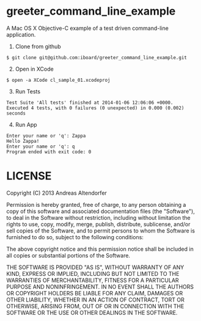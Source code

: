 greeter_command_line_example
============================

A Mac OS X Objective-C example of a test driven command-line application.


1. Clone from github

```
$ git clone git@github.com:iboard/greeter_command_line_example.git
```
2. Open in XCode

```
$ open -a XCode cl_sample_01.xcodeproj
```

3. Run Tests

```
Test Suite 'All tests' finished at 2014-01-06 12:06:06 +0000.
Executed 4 tests, with 0 failures (0 unexpected) in 0.000 (0.002) seconds
```

4. Run App

```
Enter your name or 'q': Zappa
Hello Zappa!
Enter your name or 'q': q
Program ended with exit code: 0
```
    
    
LICENSE
=======

Copyright (C) 2013 Andreas Altendorfer

Permission is hereby granted, free of charge, to any person obtaining a copy of this software and associated 
documentation files (the "Software"), to deal in the Software without restriction, including without limitation 
the rights to use, copy, modify, merge, publish, distribute, sublicense, and/or sell copies of the Software, and 
to permit persons to whom the Software is furnished to do so, subject to the following conditions:

The above copyright notice and this permission notice shall be included in all copies or substantial portions of 
the Software.

THE SOFTWARE IS PROVIDED "AS IS", WITHOUT WARRANTY OF ANY KIND, EXPRESS OR IMPLIED, INCLUDING BUT NOT LIMITED TO 
THE WARRANTIES OF MERCHANTABILITY, FITNESS FOR A PARTICULAR PURPOSE AND NONINFRINGEMENT. IN NO EVENT SHALL THE AUTHORS 
OR COPYRIGHT HOLDERS BE LIABLE FOR ANY CLAIM, DAMAGES OR OTHER LIABILITY, WHETHER IN AN ACTION OF CONTRACT, TORT OR 
OTHERWISE, ARISING FROM, OUT OF OR IN CONNECTION WITH THE SOFTWARE OR THE USE OR OTHER DEALINGS IN THE SOFTWARE.
